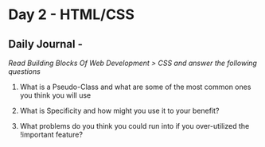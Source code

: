 # Day 2 - HTML/CSS

## Daily Journal -
*Read Building Blocks Of Web Development > CSS and answer the following questions*

1. What is a Pseudo-Class and what are some of the most common ones you think you will use

2. What is Specificity and how might you use it to your benefit?

3. What problems do you think you could run into if you over-utilized the !important feature?